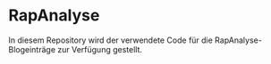 # RapAnalyse
In diesem Repository wird der verwendete Code für die RapAnalyse-Blogeinträge zur Verfügung gestellt.
